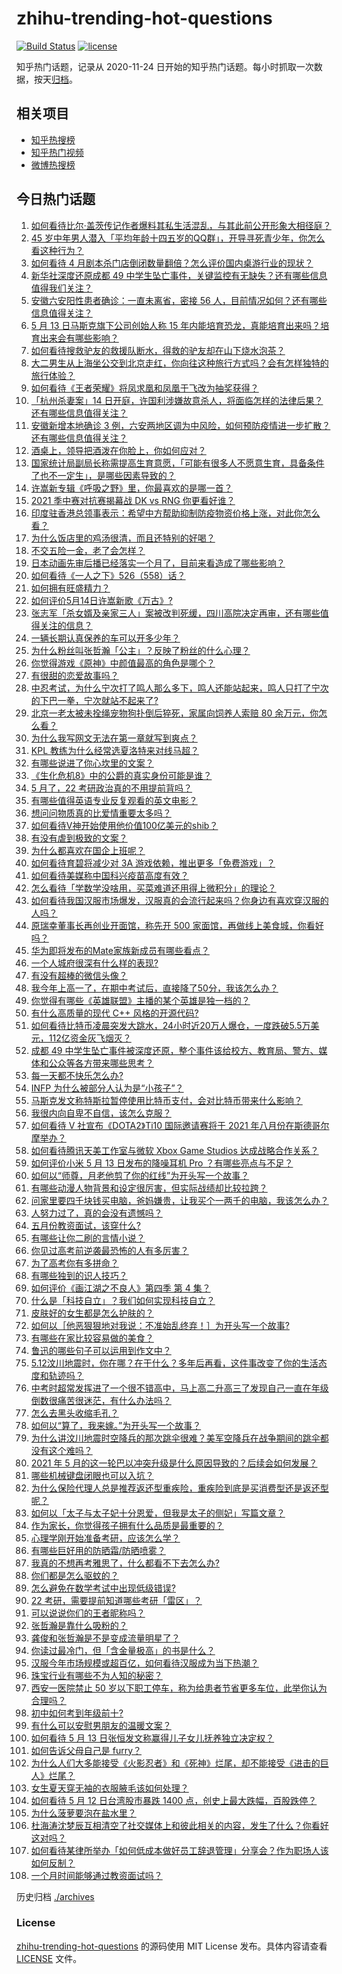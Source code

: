 # zhihu-trending-hot-questions

[![Build Status](https://github.com/justjavac/zhihu-trending-hot-questions/workflows/ci/badge.svg?branch=master)](https://github.com/justjavac/zhihu-trending-hot-questions/actions)
[![license](https://img.shields.io/github/license/justjavac/zhihu-trending-hot-questions)](https://github.com/justjavac/zhihu-trending-hot-questions/blob/master/LICENSE)

知乎热门话题，记录从 2020-11-24 日开始的知乎热门话题。每小时抓取一次数据，按天[归档](./archives)。

## 相关项目

- [知乎热搜榜](https://github.com/justjavac/zhihu-trending-top-search)
- [知乎热门视频](https://github.com/justjavac/zhihu-trending-hot-video)
- [微博热搜榜](https://github.com/justjavac/weibo-trending-hot-search)

## 今日热门话题

<!-- BEGIN -->
<!-- 最后更新时间 Fri May 14 2021 11:19:14 GMT+0800 (China Standard Time) -->

1. [如何看待比尔·盖茨传记作者爆料其私生活混乱，与其此前公开形象大相径庭？](https://www.zhihu.com/question/459168945)
2. [45
   岁中年男人潜入「平均年龄十四五岁的QQ群」，开导寻死青少年，你怎么看这种行为？](https://www.zhihu.com/question/458209073)
3. [如何看待 4
   月剧本杀门店倒闭数量翻倍？怎么评价国内桌游行业的现状？](https://www.zhihu.com/question/459180058)
4. [新华社深度还原成都 49
   中学生坠亡事件，关键监控有无缺失？还有哪些信息值得我们关注？](https://www.zhihu.com/question/459149724)
5. [安徽六安阳性患者确诊：一直未离省，密接 56
   人，目前情况如何？还有哪些信息值得关注？](https://www.zhihu.com/question/459216973)
6. [5 月 13 日马斯克旗下公司创始人称 15
   年内能培育恐龙，真能培育出来吗？培育出来会有哪些影响？](https://www.zhihu.com/question/459235882)
7. [如何看待搜救驴友的救援队断水，得救的驴友却在山下烧水泡茶？](https://www.zhihu.com/question/459310609)
8. [大二男生从上海坐公交到北京走红，你向往这种旅行方式吗？会有怎样独特的旅行体验？](https://www.zhihu.com/question/459203090)
9. [如何看待《王者荣耀》将凤求凰和凤凰于飞改为抽奖获得？](https://www.zhihu.com/question/459185231)
10. [「杭州杀妻案」14
    日开庭，许国利涉嫌故意杀人，将面临怎样的法律后果？还有哪些信息值得关注？](https://www.zhihu.com/question/459018152)
11. [安徽新增本地确诊 3
    例，六安两地区调为中风险，如何预防疫情进一步扩散？还有哪些信息值得关注？](https://www.zhihu.com/question/459297033)
12. [酒桌上，领导把酒泼在你脸上，你如何应对？](https://www.zhihu.com/question/438684200)
13. [国家统计局副局长称需提高生育意愿，「可能有很多人不愿意生育，具备条件了也不一定生」，是哪些因素导致的？](https://www.zhihu.com/question/459227388)
14. [许嵩新专辑《呼吸之野》里，你最喜欢的是哪一首？](https://www.zhihu.com/question/459313236)
15. [2021 季中赛对抗赛揭幕战 DK vs RNG 你更看好谁？](https://www.zhihu.com/question/459201355)
16. [印度驻香港总领事表示：希望中方帮助抑制防疫物资价格上涨，对此你怎么看？](https://www.zhihu.com/question/459219198)
17. [为什么饭店里的鸡汤很清，而且还特别的好喝？](https://www.zhihu.com/question/437783371)
18. [不交五险一金，老了会怎样？](https://www.zhihu.com/question/383748418)
19. [日本动画先审后播已经落实一个月了，目前来看造成了哪些影响？](https://www.zhihu.com/question/459030813)
20. [如何看待《一人之下》526（558）话？](https://www.zhihu.com/question/459275898)
21. [如何拥有旺盛精力？](https://www.zhihu.com/question/21671881)
22. [如何评价5月14日许嵩新歌《万古》?](https://www.zhihu.com/question/459309903)
23. [张志军「杀女婿及亲家三人」案被改判死缓，四川高院决定再审，还有哪些值得关注的信息？](https://www.zhihu.com/question/459168017)
24. [一辆长期认真保养的车可以开多少年？](https://www.zhihu.com/question/42018659)
25. [为什么粉丝叫张哲瀚「公主」？反映了粉丝的什么心理？](https://www.zhihu.com/question/457355329)
26. [你觉得游戏《原神》中颜值最高的角色是哪个？](https://www.zhihu.com/question/459265069)
27. [有很甜的恋爱故事吗？](https://www.zhihu.com/question/336465537)
28. [中忍考试，为什么宁次打了鸣人那么多下，鸣人还能站起来，鸣人只打了宁次的下巴一拳，宁次就站不起来了?](https://www.zhihu.com/question/458394330)
29. [北京一老太被未拴绳宠物狗扑倒后猝死，家属向饲养人索赔 80
    余万元，你怎么看？](https://www.zhihu.com/question/459188941)
30. [为什么我写网文无法在第一章就写到爽点？](https://www.zhihu.com/question/456638837)
31. [KPL 教练为什么经常选夏洛特来对线马超？](https://www.zhihu.com/question/456202014)
32. [有哪些说进了你心坎里的文案？](https://www.zhihu.com/question/450326199)
33. [《生化危机8》中的公爵的真实身份可能是谁？](https://www.zhihu.com/question/458347017)
34. [5 月了，22 考研政治真的不用提前背吗？](https://www.zhihu.com/question/459197746)
35. [有哪些值得英语专业反复观看的英文电影？](https://www.zhihu.com/question/327827779)
36. [想问问物质真的比爱情重要太多吗？](https://www.zhihu.com/question/458790267)
37. [如何看待V神开始使用他价值100亿美元的shib？](https://www.zhihu.com/question/459141863)
38. [有没有虐到极致的文案？](https://www.zhihu.com/question/438549057)
39. [为什么都喜欢在国企上班呢？](https://www.zhihu.com/question/435520812)
40. [如何看待育碧将减少对 3A 游戏依赖，推出更多「免费游戏」？](https://www.zhihu.com/question/459085211)
41. [如何看待美媒称中国科兴疫苗高度有效？](https://www.zhihu.com/question/459164049)
42. [怎么看待「学数学没啥用，买菜难道还用得上微积分」的理论？](https://www.zhihu.com/question/330028623)
43. [如何看待我国汉服市场爆发，汉服真的会流行起来吗？你身边有喜欢穿汉服的人吗？](https://www.zhihu.com/question/459183624)
44. [原瑞幸董事长再创业开面馆，称先开 500
    家面馆，再做线上美食城，你看好吗？](https://www.zhihu.com/question/459077352)
45. [华为即将发布的Mate家族新成员有哪些看点？](https://www.zhihu.com/question/459213568)
46. [一个人城府很深有什么样的表现?](https://www.zhihu.com/question/30478446)
47. [有没有超棒的微信头像？](https://www.zhihu.com/question/432712007)
48. [我今年上高一了，在期中考试后，直接降了50分，我该怎么办？](https://www.zhihu.com/question/457399291)
49. [你觉得有哪些《英雄联盟》主播的某个英雄是独一档的？](https://www.zhihu.com/question/458263223)
50. [有什么高质量的现代 C++ 风格的开源代码?](https://www.zhihu.com/question/23153437)
51. [如何看待比特币凌晨突发大跳水，24小时近20万人爆仓，一度跌破5.5万美元，112亿资金灰飞烟灭？](https://www.zhihu.com/question/458814331)
52. [成都 49
    中学生坠亡事件被深度还原，整个事件该给校方、教育局、警方、媒体和公众等各方带来哪些思考？](https://www.zhihu.com/question/459211214)
53. [每一天都不快乐怎么办?](https://www.zhihu.com/question/455487375)
54. [INFP 为什么被部分人认为是“小孩子”？](https://www.zhihu.com/question/455026352)
55. [马斯克发文称特斯拉暂停使用比特币支付，会对比特币带来什么影响？](https://www.zhihu.com/question/459161438)
56. [我很内向自卑不自信，该怎么克服？](https://www.zhihu.com/question/454924026)
57. [如何看待 V 社宣布《DOTA2》Ti10 国际邀请赛将于 2021
    年八月份在斯德哥尔摩举办？](https://www.zhihu.com/question/459019776)
58. [如何看待腾讯天美工作室与微软 Xbox Game Studios
    达成战略合作关系？](https://www.zhihu.com/question/459182008)
59. [如何评价小米 5 月 13 日发布的降噪耳机 Pro
    ？有哪些亮点与不足？](https://www.zhihu.com/question/458684897)
60. [如何以“师尊，月老他剪了你的红线”为开头写一个故事？](https://www.zhihu.com/question/444729919)
61. [有哪些动漫人物背景和设定很厉害，但实际战绩却比较拉跨？](https://www.zhihu.com/question/450292431)
62. [问家里要四千块钱买电脑，爸妈嫌贵，让我买个一两千的电脑，我该怎么办？](https://www.zhihu.com/question/438760685)
63. [人努力过了，真的会没有遗憾吗？](https://www.zhihu.com/question/456328273)
64. [五月份教资面试，该穿什么?](https://www.zhihu.com/question/457250431)
65. [有哪些让你二刷的言情小说？](https://www.zhihu.com/question/354691177)
66. [你见过高考前逆袭最恐怖的人有多厉害？](https://www.zhihu.com/question/283917753)
67. [为了高考你有多拼命？](https://www.zhihu.com/question/265601359)
68. [有哪些独到的识人技巧？](https://www.zhihu.com/question/47908341)
69. [如何评价《画江湖之不良人》第四季 第 4 集？](https://www.zhihu.com/question/459183650)
70. [什么是「科技自立」？我们如何实现科技自立？](https://www.zhihu.com/question/458853728)
71. [皮肤好的女生都是怎么护肤的？](https://www.zhihu.com/question/378731108)
72. [如何以［他恶狠狠地对我说：不准始乱终弃！］为开头写一个故事?](https://www.zhihu.com/question/458410036)
73. [有哪些在家比较容易做的美食？](https://www.zhihu.com/question/351273101)
74. [鲁迅的哪些句子可以运用到作文中？](https://www.zhihu.com/question/333279136)
75. [5.12汶川地震时，你在哪？在干什么？多年后再看，这件事改变了你的生活态度和轨迹吗？](https://www.zhihu.com/question/459026072)
76. [中考时超常发挥进了一个很不错高中，马上高二升高三了发现自己一直在年级倒数很痛苦很迷茫，有什么办法吗？](https://www.zhihu.com/question/458421713)
77. [怎么去黑头收缩毛孔？](https://www.zhihu.com/question/24903292)
78. [如何以“算了，我来嫁。”为开头写一个故事？](https://www.zhihu.com/question/453317026)
79. [为什么讲汶川地震时空降兵的那次跳伞很难？美军空降兵在战争期间的跳伞都没有这个难吗？](https://www.zhihu.com/question/35656689)
80. [2021 年 5
    月的这一轮巴以冲突升级是什么原因导致的？后续会如何发展？](https://www.zhihu.com/question/459004922)
81. [哪些机械键盘闭眼也可以入坑？](https://www.zhihu.com/question/380566492)
82. [为什么保险代理人总是推荐返还型重疾险，重疾险到底是买消费型还是返还型呢？](https://www.zhihu.com/question/326513838)
83. [如何以「太子与太子妃十分恩爱，但我是太子的侧妃」写篇文章？](https://www.zhihu.com/question/443793653)
84. [作为家长，你觉得孩子拥有什么品质是最重要的？](https://www.zhihu.com/question/458325713)
85. [心理学刚开始准备考研，应该怎么学？](https://www.zhihu.com/question/458669949)
86. [有哪些巨好用的防晒霜/防晒喷雾？](https://www.zhihu.com/question/268591519)
87. [我真的不想再考雅思了，什么都看不下去怎么办?](https://www.zhihu.com/question/348158667)
88. [你们都是怎么驱蚊的？](https://www.zhihu.com/question/321811888)
89. [怎么避免在数学考试中出现低级错误?](https://www.zhihu.com/question/453348798)
90. [22 考研，需要提前知道哪些考研「雷区」？](https://www.zhihu.com/question/448380449)
91. [可以说说你们的王者昵称吗？](https://www.zhihu.com/question/442206137)
92. [张哲瀚是靠什么吸粉的？](https://www.zhihu.com/question/458902092)
93. [龚俊和张哲瀚是不是变成流量明星了？](https://www.zhihu.com/question/458177200)
94. [你读过最冷门，但「含金量极高」的书是什么？](https://www.zhihu.com/question/438708854)
95. [汉服今年市场规模或超百亿，如何看待汉服成为当下热潮？](https://www.zhihu.com/question/459160852)
96. [珠宝行业有哪些不为人知的秘密？](https://www.zhihu.com/question/59084436)
97. [西安一医院禁止 50
    岁以下职工停车，称为给患者节省更多车位，此举你认为合理吗？](https://www.zhihu.com/question/459024549)
98. [初中如何考到年级前十?](https://www.zhihu.com/question/353434774)
99. [有什么可以安慰男朋友的温暖文案？](https://www.zhihu.com/question/451064358)
100. [如何看待 5 月 13
     日张恒发文称赢得儿子女儿抚养独立决定权？](https://www.zhihu.com/question/459149865)
101. [如何告诉父母自己是 furry？](https://www.zhihu.com/question/444555641)
102. [为什么人们大多能接受《火影忍者》和《死神》烂尾，却不能接受《进击的巨人》烂尾？](https://www.zhihu.com/question/453988761)
103. [女生夏天穿无袖的衣服腋毛该如何处理？](https://www.zhihu.com/question/49147353)
104. [如何看待 5 月 12 日台湾股市暴跌 1400
     点，创史上最大跌幅，百股跌停？](https://www.zhihu.com/question/459028790)
105. [为什么菠萝要泡在盐水里？](https://www.zhihu.com/question/441723737)
106. [杜海涛沈梦辰互相清空了社交媒体上和彼此相关的内容，发生了什么？你看好这对吗？](https://www.zhihu.com/question/459091147)
107. [如何看待某律所举办「如何低成本做好员工辞退管理」分享会？作为职场人该如何反制？](https://www.zhihu.com/question/459085788)
108. [一个月时间能够通过教资面试吗？](https://www.zhihu.com/question/450116108)

<!-- END -->

历史归档 [./archives](./archives)

### License

[zhihu-trending-hot-questions](https://github.com/justjavac/zhihu-trending-hot-questions)
的源码使用 MIT License 发布。具体内容请查看 [LICENSE](./LICENSE) 文件。
